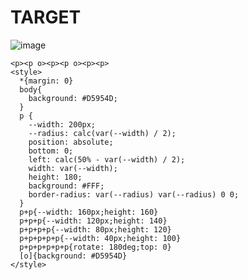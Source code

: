 # TARGET

![image](https://github.com/gaschneider/cssbattle/assets/16023844/fae11705-6783-4924-ad1d-89080590cc58)

```
<p><p o><p><p o><p><p>
<style>
  *{margin: 0}
  body{
    background: #D5954D;
  }
  p {
    --width: 200px;
    --radius: calc(var(--width) / 2);
    position: absolute;
    bottom: 0;
    left: calc(50% - var(--width) / 2);
    width: var(--width);
    height: 180;
    background: #FFF;
    border-radius: var(--radius) var(--radius) 0 0;
  }
  p+p{--width: 160px;height: 160}
  p+p+p{--width: 120px;height: 140}
  p+p+p+p{--width: 80px;height: 120}
  p+p+p+p+p{--width: 40px;height: 100}
  p+p+p+p+p+p{rotate: 180deg;top: 0}
  [o]{background: #D5954D}
</style>
```
